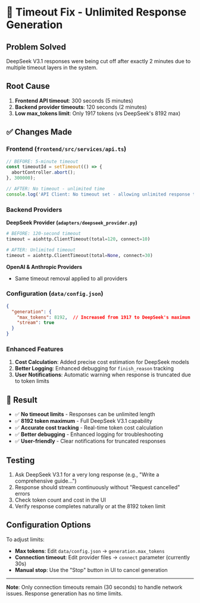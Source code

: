 # 🚀 Timeout Fix - Unlimited Response Generation

## Problem Solved
DeepSeek V3.1 responses were being cut off after exactly 2 minutes due to multiple timeout layers in the system.

## Root Cause
1. **Frontend API timeout**: 300 seconds (5 minutes) 
2. **Backend provider timeouts**: 120 seconds (2 minutes)
3. **Low max_tokens limit**: Only 1917 tokens (vs DeepSeek's 8192 max)

## ✅ Changes Made

### Frontend (`frontend/src/services/api.ts`)
```typescript
// BEFORE: 5-minute timeout
const timeoutId = setTimeout(() => {
  abortController.abort();
}, 300000);

// AFTER: No timeout - unlimited time
console.log('API Client: No timeout set - allowing unlimited response time');
```

### Backend Providers
**DeepSeek Provider (`adapters/deepseek_provider.py`)**
```python
# BEFORE: 120-second timeout
timeout = aiohttp.ClientTimeout(total=120, connect=10)

# AFTER: Unlimited timeout
timeout = aiohttp.ClientTimeout(total=None, connect=30)
```

**OpenAI & Anthropic Providers**
- Same timeout removal applied to all providers

### Configuration (`data/config.json`)
```json
{
  "generation": {
    "max_tokens": 8192,  // Increased from 1917 to DeepSeek's maximum
    "stream": true
  }
}
```

### Enhanced Features
1. **Cost Calculation**: Added precise cost estimation for DeepSeek models
2. **Better Logging**: Enhanced debugging for `finish_reason` tracking
3. **User Notifications**: Automatic warning when response is truncated due to token limits

## 🎯 Result
- ✅ **No timeout limits** - Responses can be unlimited length
- ✅ **8192 token maximum** - Full DeepSeek V3.1 capability
- ✅ **Accurate cost tracking** - Real-time token cost calculation
- ✅ **Better debugging** - Enhanced logging for troubleshooting
- ✅ **User-friendly** - Clear notifications for truncated responses

## Testing
1. Ask DeepSeek V3.1 for a very long response (e.g., "Write a comprehensive guide...")
2. Response should stream continuously without "Request cancelled" errors
3. Check token count and cost in the UI
4. Verify response completes naturally or at the 8192 token limit

## Configuration Options
To adjust limits:
- **Max tokens**: Edit `data/config.json` → `generation.max_tokens`
- **Connection timeout**: Edit provider files → `connect` parameter (currently 30s)
- **Manual stop**: Use the "Stop" button in UI to cancel generation

---
**Note**: Only connection timeouts remain (30 seconds) to handle network issues. Response generation has no time limits.
